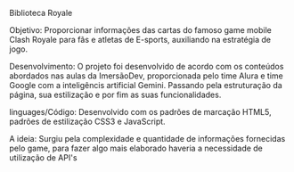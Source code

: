 Biblioteca Royale

Objetivo: Proporcionar informações das cartas do famoso game mobile Clash Royale para fãs e atletas de E-sports, auxiliando na estratégia de jogo.

Desenvolvimento: O projeto foi desenvolvido de acordo com os conteúdos abordados nas aulas da ImersãoDev, proporcionada pelo time Alura e time Google com a inteligêncis artificial Gemini.
Passando pela estruturação da página, sua estilização e por fim as suas funcionalidades.


linguages/Código: Desenvolvido com os padrões de marcação HTML5, padrões de estilização CSS3 e JavaScript.

A ideia: Surgiu pela complexidade e quantidade de informações fornecidas pelo game, para fazer algo mais elaborado haveria a necessidade de utilização de API's

